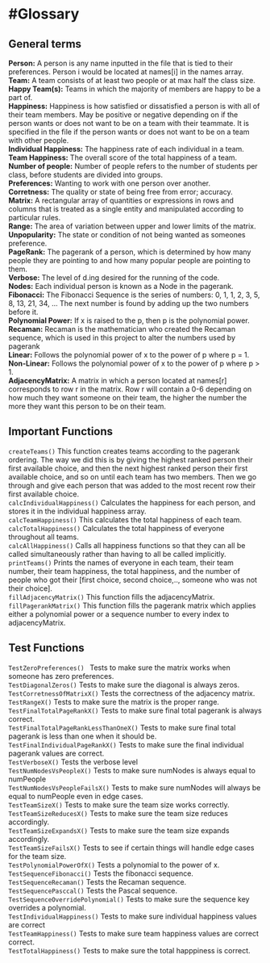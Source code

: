 #Glossary
==========

General terms
-------------
**Person:** A person is any name inputted in the file that is tied to their preferences. Person i would be located at names[i] in the names array. <br />
**Team:** A team consists of at least two people or at max half the class size. <br />
**Happy Team(s):** Teams in which the majority of members are happy to be a part of. <br />
**Happiness:** Happiness is how satisfied or dissatisfied a person is with all of their team members. May be positive or negative depending on if the person wants or does not want to be on a team with their teammate. It is specified in the file if the person wants or does not want to be on a team with other people. <br />
**Individual Happiness:** The happiness rate of each individual in a team. </br >
**Team Happiness:** The overall score of the total happiness of a team. </br >
**Number of people:** Number of people refers to the number of students per class, before students are divided into groups. </br>
**Preferences:** Wanting to work with one person over another. </br >
**Corretness:** The quality or state of being free from error; accuracy. </br >
**Matrix:** A rectangular array of quantities or expressions in rows and columns that is treated as a single entity and manipulated according to particular rules. </br >
**Range:** The area of variation between upper and lower limits of the matrix. </br >
**Unpopularity:** The state or condition of not being wanted as someones preference. </br >
**PageRank:** The pagerank of a person, which is determined by how many people they are pointing to and how many popular people are pointing to them. </br >
**Verbose:** The level of d.ing desired for the running of the code. </br >
**Nodes:** Each individual person is known as a Node in the pagerank. </br >
**Fibonacci:** The Fibonacci Sequence is the series of numbers: 0, 1, 1, 2, 3, 5, 8, 13, 21, 34, ... The next number is found by adding up the two numbers before it. </br >
**Polynomial Power:** If x is raised to the p, then p is the polynomial power. </br >
**Recaman:** Recaman is the mathematician who created the Recaman sequence, which is used in this project to alter the numbers used by pagerank</br >
**Linear:** Follows the polynomial power of x to the power of p where p = 1. </br >
**Non-Linear:** Follows the polynomial power of x to the power of p where p > 1. </br >
**AdjacencyMatrix:** A matrix in which a person located at names[r] corresponds to row r in the matrix. Row r will contain a 0-6 depending on how much they want someone on their team, the higher the number the more they want this person to be on their team. </br >

Important Functions
--------------------
```createTeams()``` This function creates teams according to the pagerank ordering. The way we did this is by giving the highest ranked person their first available choice, and then the next highest ranked person their first available choice, and so on until each team has two members. Then we go through and give each person that was added to the most recent row their first available choice.  </br >
```calcIndividualHappiness()``` Calculates the happiness for each person, and stores it in the individual happiness array. </br >
```calcTeamHappiness()``` This calculates the total happiness of each team. </br >
```calcTotalHappiness()``` Calculates the total happiness of everyone throughout all teams. </br >
```calcAllHappiness()``` Calls all happiness functions so that they can all be called simultaneously rather than having to all be called implicitly. </br >
```printTeams()``` Prints the names of everyone in each team, their team number, their team happiness, the total happiness, and the number of people who got their [first choice, second choice,.., someone who was not their choice]. </br >
```fillAdjacencyMatrix()``` This function fills the adjacencyMatrix. </br >
```fillPagerankMatrix()``` This function fills the pagerank matrix which applies either a polynomial power or a sequence number to every index to adjacencyMatrix. </br >

Test Functions
---------
```TestZeroPreferences() ``` Tests to make sure the matrix works when someone has zero preferences. </br >
```TestDiagonalZeros()``` Tests to make sure the diagonal is always zeros. </br >
```TestCorretnessOfMatrixX()``` Tests the correctness of the adjacency matrix. </br >
```TestRangeX()``` Tests to make sure the matrix is the proper range. </br >
```TestFinalTotalPageRankX()``` Tests to make sure final total pagerank is always correct. </br >
```TestFinalTotalPageRankLessThanOneX()``` Tests to make sure final total pagerank is less than one when it should be. </br >
```TestFinalIndividualPageRankX()``` Tests to make sure the final individual pagerank values are correct. </br >
```TestVerboseX()``` Tests the verbose level</br >
```TestNumNodesVsPeopleX()``` Tests to make sure numNodes is always equal to numPeople</br >
```TestNumNodesVsPeopleFailsX()``` Tests to make sure numNodes will always be equal to numPeople even in edge cases. </br >
```TestTeamSizeX()``` Tests to make sure the team size works correctly. </br >
```TestTeamSizeReducesX()``` Tests to make sure the team size reduces accordingly. </br >
```TestTeamSizeExpandsX()``` Tests to make sure the team size expands accordingly. </br >
```TestTeamSizeFailsX()``` Tests to see if certain things will handle edge cases for the team size. </br >
```TestPolynomialPowerOfX()``` Tests a polynomial to the power of x. </br >
```TestSequenceFibonacci()``` Tests the fibonacci sequence. </br >
```TestSequenceRecaman()``` Tests the Recaman sequence. </br >
```TestSequencePasccal()``` Tests the Pascal sequence. </br >
```TestSequenceOverridePolynomial()``` Tests to make sure the sequence key overrides a polynomial. </br >
```TestIndividualHappiness()``` Tests to make sure individual happiness values are correct</br >
```TestTeamHappiness()``` Tests to make sure team happiness values are correct correct. </br >
```TestTotalHappiness()``` Tests to make sure the total happpiness is correct. </br >